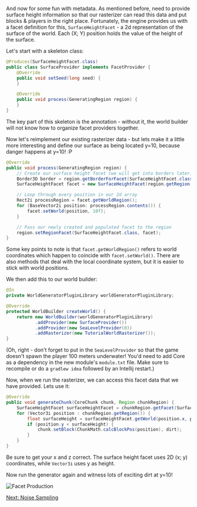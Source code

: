 And now for some fun with metadata.  As mentioned before, need to provide surface height information so that our rasterizer can read this data and put blocks & players in the right place.  Fortunately, the engine provides us with a facet definition for this, `SurfaceHeightFacet` - a 2d representation of the surface of the world.  Each (X; Y) position holds the value of the height of the surface.

Let's start with a skeleton class:
```java
@Produces(SurfaceHeightFacet.class)
public class SurfaceProvider implements FacetProvider {
    @Override
    public void setSeed(long seed) {
    }

    @Override
    public void process(GeneratingRegion region) {
    }
}
```

The key part of this skeleton is the annotation - without it, the world builder will not know how to organize facet providers together.

Now let's reimplement our existing rasterizer data - but lets make it a little more interesting and define our surface as being located y=10, because danger happens at y=10! :P

```java
@Override
public void process(GeneratingRegion region) {
    // Create our surface height facet (we will get into borders later)
    Border3D border = region.getBorderForFacet(SurfaceHeightFacet.class);
    SurfaceHeightFacet facet = new SurfaceHeightFacet(region.getRegion(), border);

    // Loop through every position in our 2d array
    Rect2i processRegion = facet.getWorldRegion();
    for (BaseVector2i position: processRegion.contents()) {
        facet.setWorld(position, 10f);
    }

    // Pass our newly created and populated facet to the region
    region.setRegionFacet(SurfaceHeightFacet.class, facet);
}
```

Some key points to note is that `facet.getWorldRegion()` refers to world coordinates which happen to coincide with `facet.setWorld()`.  There are also methods that deal with the local coordinate system, but it is easier to stick with world positions.

We then add this to our world builder:

```java
@In
private WorldGeneratorPluginLibrary worldGeneratorPluginLibrary;

@Override
protected WorldBuilder createWorld() {
    return new WorldBuilder(worldGeneratorPluginLibrary)
           .addProvider(new SurfaceProvider())
           .addProvider(new SeaLevelProvider(0))
           .addRasterizer(new TutorialWorldRasterizer());
}
```

(Oh, right - don't forget to put in the ```SeaLevelProvider``` so that the game doesn't spawn the player 100 meters underwater! You'd need to add Core as a dependency in the new module's `module.txt` file. Make sure to recompile or do a `gradlew idea` followed by an Intellij restart.)

Now, when we run the rasterizer, we can access this facet data that we have provided.  Lets use it:

```java
@Override
public void generateChunk(CoreChunk chunk, Region chunkRegion) {
    SurfaceHeightFacet surfaceHeightFacet = chunkRegion.getFacet(SurfaceHeightFacet.class);
    for (Vector3i position : chunkRegion.getRegion()) {
        float surfaceHeight = surfaceHeightFacet.getWorld(position.x, position.z);
        if (position.y < surfaceHeight) {
            chunk.setBlock(ChunkMath.calcBlockPos(position), dirt);
        }
    }
}
```

Be sure to get your x and z correct.  The surface height facet uses 2D (x; y) coordinates, while `Vector3i` uses y as height.

Now run the generator again and witness lots of exciting dirt at y=10!

![Facet Production](https://raw.githubusercontent.com/Terasology/TutorialWorldGeneration/master/images/Facet%20Production.png)

[Next: Noise Sampling](Noise-Sampling)